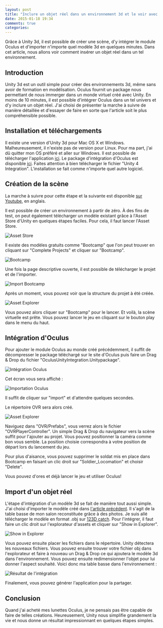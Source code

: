 ```yaml
---
layout: post
title: "Inclure un objet réel dans un environnement 3d et le voir avec Oculus"
date: 2015-01-18 19:34
comments: true
categories:
---
```


Grâce à Unity 3d, il est possible de créer une scène, d'y intégrer le module
Oculus et d'importer n'importe quel modèle 3d en quelques minutes. Dans cet
article, nous allons voir comment insérer un objet réel dans un tel
environnement.

<!-- more -->

## Introduction

Unity 3d est un outil simple pour créer des environnements 3d,
même sans avoir de formation en modélisation. Oculus fournit un package nous
permettant de nous immerger dans un monde virtuel créé avec Unity. En moins de 10 minutes, il
est possible d'intégrer Oculus dans un tel univers et d'y inclure un objet
réel. J'ai choisi de présenter la marche à suivre de manière détaillée et
d'essayer de faire en sorte que l'article soit le plus compréhensible possible.

## Installation et téléchargements

Il existe une version d'Unity 3d pour Mac OS X et Windows. Malheureusement, il
n'existe pas de version pour Linux. Pour ma part, j'ai dû quitter mon OS préféré et aller
sur Windows. Il est possible de télécharger l'application
[ici](http://Unity3d.com/Unity/download). Le package d'intégration d'Oculus est
disponible [ici](https://developer.oculus.com/downloads/). Faites attention à
bien télécharger le fichier "Unity 4 Integration". L'installation se fait comme
n'importe quel autre logiciel.

## Création de la scène

La marche à suivre pour cette étape et la suivante est disponible [sur Youtube](https://www.youtube.com/watch?v=7kuQYcIYPvQ), en anglais.

Il est possible de créer un environnement à partir de zéro. À des fins de test,
on peut également télécharger un modèle existant grâce à l'Asset Store d'Unity
en quelques étapes faciles. Pour cela, il faut lancer l'Asset Store.

![Asset Store](http://img4.hostingpics.net/pics/46705220150118204656UnityUntitledNewUnityProject1PCMacLinuxStandalone.png)

Il existe des modèles gratuits comme "Bootcamp" que l'on peut trouver en
cliquant sur "Complete Projects" et cliquer sur "Bootcamp".

![Bootcamp](http://img4.hostingpics.net/pics/48129520150118204919.png)

Une fois la page descriptive ouverte, il est possible de télécharger le projet
et de l'importer.

![Import Bootcamp](http://img4.hostingpics.net/pics/47543920150118205034Importingpackage.png)

Après un moment, vous pouvez voir que la structure du projet à été créée.

![Asset Explorer](http://img4.hostingpics.net/pics/79352520150118205551UnityBootcampunityNewUnityProject1PCMacLinuxStandalone.png)

Vous pouvez alors cliquer sur "Bootcamp" pour le lancer. Et voilà, la scène
virtuelle est prête. Vous pouvez lancer le jeu en cliquant sur le bouton play
dans le menu du haut.

## Intégration d'Oculus

Pour ajouter le module Oculus au monde créé précédemment, il suffit de
décompresser le package téléchargé sur le site d'Oculus puis faire un Drag &
Drop du fichier "OculusUnityIntegration.Unitypackage".

![Intégration Oculus](http://img4.hostingpics.net/pics/34186720150118213256UnityBootcampunityNewUnityProject1PCMacLinuxStandalone.png)

Cet écran vous sera affiché :

![Importation Oculus](http://img4.hostingpics.net/pics/62659120150118213345Importingpackage.png)

Il suffit de cliquer sur "import" et d'attendre quelques secondes.

Le répertoire OVR sera alors créé.

![Asset Explorer](http://img4.hostingpics.net/pics/92238420150118213701UnityBootcampunityNewUnityProject1PCMacLinuxStandalone.png)

Naviguez dans "OVR/Prefabs", vous verrez alors le fichier "OVRPlayerController".
Un simple Drag & Drop du navigateur vers la scène suffit pour l'ajouter au
projet. Vous pouvez positionner la caméra comme bon vous semble. La position
choisie correspondra à votre position de départ lors du lancement du jeu.

Pour plus d'aisance, vous pouvez supprimer le soldat mis en place dans
Bootcamp en faisant un clic droit sur "Soldier_Locomation" et choisir
"Delete".

Vous pouvez d'ores et déjà lancer le jeu et utiliser Oculus!

## Import d'un objet réel

L'étape d'intégration d'un modèle 3d se fait de manière tout aussi simple. J'ai
choisi d'importer le modèle créé dans [l'article précédent](http://gcorbel.github.io/blog/blog/2015/01/03/reconstruire-un-modele-3d-a-partir-dobjets-reels/).
Il s'agit de la table basse de mon salon reconstituée grâce à des photos. Je
suis allé télécharger le modèle en format .obj sur [123D catch](http://www.123dapp.com/catch). Pour l'intégrer, il faut faire un clic
droit sur l'explorateur d'assets et cliquer sur "Show in Explorer".

![Show in Explorer](http://img11.hostingpics.net/pics/664926unnamed1.png)

Vous pouvez ensuite placer les fichiers dans le répertoire. Unity détectera les
nouveaux fichiers. Vous pouvez ensuite trouver votre fichier obj dans
l'explorateur et faire à nouveau un Drag & Drop ce qui ajoutera le modèle 3d
dans l'environnement. Vous pouvez ensuite redimensionner l'objet pour lui
donner l'aspect souhaité. Voici donc ma table basse dans l'environnement :

![Résultat de l'intégration](http://img4.hostingpics.net/pics/797068image841.png)

Finalement, vous pouvez générer l'application pour la partager.

## Conclusion

Quand j'ai acheté mes lunettes Oculus, je ne pensais pas être capable de faire
de telles créations. Heureusement, Unity nous simplifie grandement la vie et nous
donne un résultat impressionnant en quelques étapes simples.
